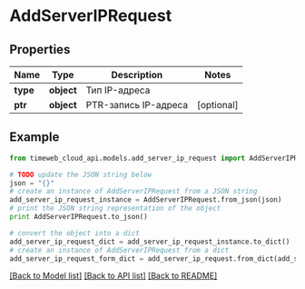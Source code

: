 # AddServerIPRequest


## Properties
Name | Type | Description | Notes
------------ | ------------- | ------------- | -------------
**type** | **object** | Тип IP-адреса | 
**ptr** | **object** | PTR-запись IP-адреса | [optional] 

## Example

```python
from timeweb_cloud_api.models.add_server_ip_request import AddServerIPRequest

# TODO update the JSON string below
json = "{}"
# create an instance of AddServerIPRequest from a JSON string
add_server_ip_request_instance = AddServerIPRequest.from_json(json)
# print the JSON string representation of the object
print AddServerIPRequest.to_json()

# convert the object into a dict
add_server_ip_request_dict = add_server_ip_request_instance.to_dict()
# create an instance of AddServerIPRequest from a dict
add_server_ip_request_form_dict = add_server_ip_request.from_dict(add_server_ip_request_dict)
```
[[Back to Model list]](../README.md#documentation-for-models) [[Back to API list]](../README.md#documentation-for-api-endpoints) [[Back to README]](../README.md)


